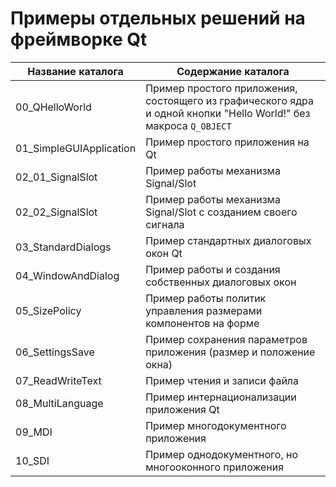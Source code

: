 # Примеры отдельных решений на фреймворке Qt
 

Название каталога                      | Содержание каталога
---------------------------------------|----------------------
00_QHelloWorld                         | Пример простого приложения, состоящего из графического ядра и одной кнопки "Hello World!" без макроса `Q_OBJECT`
01_SimpleGUIApplication                | Пример простого приложения на Qt
02_01_SignalSlot                       | Пример работы механизма Signal/Slot
02_02_SignalSlot                       | Пример работы механизма Signal/Slot с созданием своего сигнала
03_StandardDialogs                     | Пример стандартных диалоговых окон Qt
04_WindowAndDialog                     | Пример работы и создания собственных диалоговых окон
05_SizePolicy                          | Пример работы политик управления размерами компонентов на форме
06_SettingsSave                        | Пример сохранения параметров приложения (размер и положение окна)
07_ReadWriteText                       | Пример чтения и записи файла
08_MultiLanguage                       | Пример интернационализации приложения Qt
09_MDI                                 | Пример многодокументного приложения
10_SDI                                 | Пример однодокументного, но многооконного приложения

